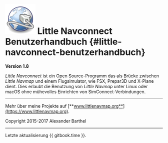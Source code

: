 # ![Little Navconnect](../images/navconnect.svg "Little Navconnect") Little Navconnect Benutzerhandbuch {#little-navconnect-benutzerhandbuch}


**Version 1.8**

_Little Navconnect_ ist ein Open Source-Programm das als Brücke zwischen _Little Navmap_ und einem Flugsimulator, wie FSX, Prepar3D und X-Plane dient. Dies erlaubt die Benutzung von _Little Navmap_ unter Linux oder macOS ohne mühevolles Einrichten von SimConnect-Verbindungen.

---

Mehr über meine Projekte auf [**www.littlenavmap.org**](https://www.littlenavmap.org).

Copyright 2015-2017 Alexander Barthel

---

Letzte aktualisierung {{ gitbook.time }}.

